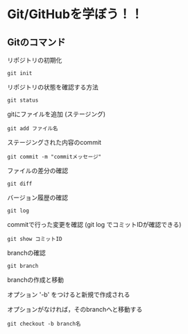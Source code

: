 # Git/GitHubを学ぼう！！

## Gitのコマンド

リポジトリの初期化

```
git init
```

リポジトリの状態を確認する方法

```
git status
```

gitにファイルを追加 (ステージング)

```
git add ファイル名
```

ステージングされた内容のcommit

```
git commit -m "commitメッセージ"
```

ファイルの差分の確認

```
git diff
```

バージョン履歴の確認

```
git log
```

commitで行った変更を確認 (git log でコミットIDが確認できる)

```
git show コミットID
```

branchの確認

```
git branch
```

branchの作成と移動

オプション '-b' をつけると新規で作成される

オプションがなければ，そのbranchへと移動する

```
git checkout -b branch名
```
